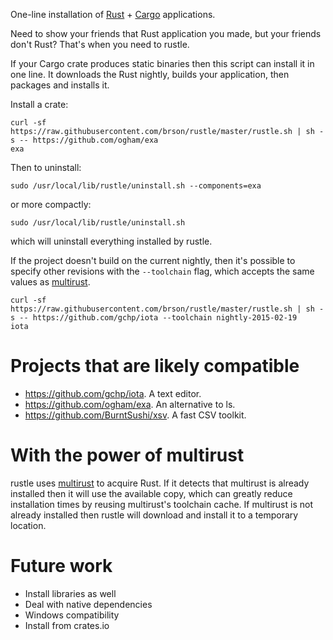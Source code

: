 One-line installation of [Rust] + [Cargo] applications.

Need to show your friends that Rust application you made, but your
friends don't Rust? That's when you need to rustle.

If your Cargo crate produces static binaries then this script can
install it in one line. It downloads the Rust nightly, builds your
application, then packages and installs it.

Install a crate:

    curl -sf https://raw.githubusercontent.com/brson/rustle/master/rustle.sh | sh -s -- https://github.com/ogham/exa
    exa

Then to uninstall:

    sudo /usr/local/lib/rustle/uninstall.sh --components=exa

or more compactly:

    sudo /usr/local/lib/rustle/uninstall.sh

which will uninstall everything installed by rustle.

If the project doesn't build on the current nightly, then it's
possible to specify other revisions with the `--toolchain` flag,
which accepts the same values as [multirust].

    curl -sf https://raw.githubusercontent.com/brson/rustle/master/rustle.sh | sh -s -- https://github.com/gchp/iota --toolchain nightly-2015-02-19
    iota

[Rust]: http://rust-lang.org
[Cargo]: https://github.com/rust-lang/cargo
[multirust]: https://github.com/brson/multirust

# Projects that are likely compatible

* https://github.com/gchp/iota. A text editor.
* https://github.com/ogham/exa. An alternative to ls.
* https://github.com/BurntSushi/xsv. A fast CSV toolkit.

# With the power of multirust

rustle uses [multirust] to acquire Rust. If it detects that multirust
is already installed then it will use the available copy, which can
greatly reduce installation times by reusing multirust's toolchain
cache. If multirust is not already installed then rustle will download
and install it to a temporary location.

[multirust]: https://github.com/brson/multirust

# Future work

* Install libraries as well
* Deal with native dependencies
* Windows compatibility
* Install from crates.io
